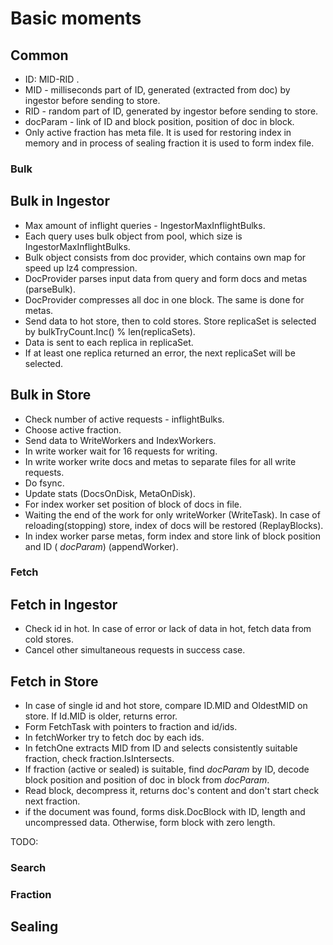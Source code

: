 # Basic moments

## Common

* ID: MID-RID .
* MID - milliseconds part of ID, generated (extracted from doc) by ingestor before sending to store.
* RID - random part of ID, generated by ingestor before sending to store.
* docParam - link of ID and block position, position of doc in block.
* Only active fraction has meta file. It is used for restoring index in memory and in process of sealing fraction it is used to form index file.

### Bulk

## Bulk in Ingestor

* Max amount of inflight queries - IngestorMaxInflightBulks.
* Each query uses bulk object from pool, which size is IngestorMaxInflightBulks.
* Bulk object consists from doc provider, which contains own map for speed up lz4 compression.
* DocProvider parses input data from query and form docs and metas (parseBulk).
* DocProvider compresses all doc in one block. The same is done for metas.
* Send data to hot store, then to cold stores. Store replicaSet is selected by bulkTryCount.Inc() % len(replicaSets).
* Data is sent to each replica in replicaSet.
* If at least one replica returned an error, the next replicaSet will be selected.

## Bulk in Store

* Check number of active requests - inflightBulks.
* Choose active fraction.
* Send data to WriteWorkers and IndexWorkers.
* In write worker wait for 16 requests for writing.
* In write worker write docs and metas to separate files for all write requests.
* Do fsync.
* Update stats (DocsOnDisk, MetaOnDisk).
* For index worker set position of block of docs in file.
* Waiting the end of the work for only writeWorker (WriteTask). In case of reloading(stopping) store, index of docs will be restored (ReplayBlocks).
* In index worker parse metas, form index and store link of block position and ID ( *docParam*) (appendWorker).

### Fetch

## Fetch in Ingestor

* Check id in hot. In case of error or lack of data in hot, fetch data from cold stores.
* Cancel other simultaneous requests in success case.

## Fetch in Store

* In case of single id and hot store, compare ID.MID and OldestMID on store. If Id.MID is older, returns error.
* Form FetchTask with pointers to fraction and id/ids.
* In fetchWorker try to fetch doc by each ids.
* In fetchOne extracts MID from ID and selects consistently suitable fraction, check fraction.IsIntersects.
* If fraction (active or sealed) is suitable, find *docParam* by ID, decode block position and position of doc in block from *docParam*.
* Read block, decompress it, returns doc's content and don't start check next fraction.
* if the document was found, forms disk.DocBlock with ID, length and uncompressed data. Otherwise, form block with zero length.


TODO:

### Search

### Fraction

## Sealing
